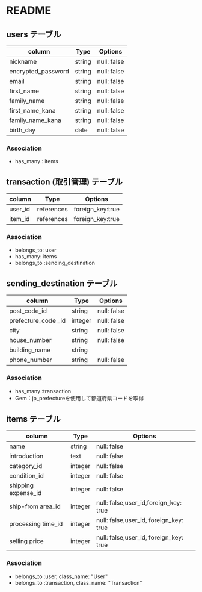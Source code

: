 # README

## users テーブル

| column             | Type   | Options     |
| -------------------| ------ | ----------- |
| nickname           | string | null: false |
| encrypted_password | string | null: false |
| email              | string | null: false |
| first_name       | string | null: false |
| family_name      | string | null: false |
| first_name_kana  | string | null: false |
| family_name_kana | string | null: false |
| birth_day        | date   | null: false |


### Association 
- has_many : items




## transaction (取引管理) テーブル
| column           | Type       | Options          |
| ---------------- | ---------- | ---------------- |
| user_id          | references | foreign_key:true |
| item_id          | references | foreign_key:true |

### Association 
- belongs_to: user
- has_many: items
- belongs_to :sending_destination


## sending_destination テーブル
 
| column              | Type    | Options              |
| ----------------    | ------  | ------------         |
| post_code_id        | string  | null: false          |
| prefecture_code _id | integer | null: false          |
| city                | string  | null: false          |
| house_number        | string  | null: false          |
| building_name       | string  |                      |
| phone_number        | string  | null: false          |

### Association 
- has_many :transaction
- Gem：jp_prefectureを使用して都道府県コードを取得

## items テーブル

| column              | Type   | Options               |
| ----------------    | ------ | ------------          |
| name                | string  | null: false          |
| introduction        | text    | null: false          |
| category_id         | integer | null: false          |
| condition_id        | integer | null: false          |
| shipping expense_id | integer | null: false          |
| ship-from area_id   | integer | null: false,user_id,foreign_key: true |
| processing time_id  | integer | null: false,user_id, foreign_key: true |
| selling price       | integer | null: false,user_id, foreign_key: true |


### Association 
- belongs_to :user, class_name: "User"
- belongs_to :transaction, class_name: "Transaction"


